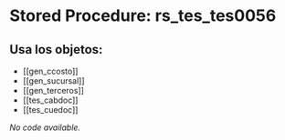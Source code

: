 # Stored Procedure: rs_tes_tes0056

## Usa los objetos:
- [[gen_ccosto]]
- [[gen_sucursal]]
- [[gen_terceros]]
- [[tes_cabdoc]]
- [[tes_cuedoc]]

*No code available.*
